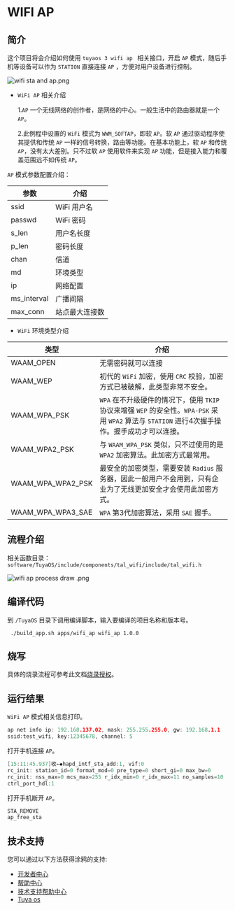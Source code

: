 

# WIFI AP

##  简介

这个项目将会介绍如何使用 `tuyaos 3 wifi ap ` 相关接口，开启 `AP` 模式，随后手机等设备可以作为 `STATION` 直接连接 `AP` ，方便对用户设备进行控制。

![wifi sta and ap.png](https://airtake-public-data-1254153901.cos.ap-shanghai.myqcloud.com/content-platform/hestia/1655624853b5f412495be.png)

* `WiFi AP` 相关介绍

  1.`AP` 一个无线网络的创作者，是网络的中心。一般生活中的路由器就是一个 `AP`。

  2.此例程中设置的 `WiFi` 模式为 `WWM_SOFTAP`，即软 `AP`。软 `AP` 通过驱动程序使其提供和传统 `AP` 一样的信号转换，路由等功能。在基本功能上，软 `AP` 和传统 `AP`，没有太大差别。只不过软 `AP` 使用软件来实现 `AP` 功能，但是接入能力和覆盖范围远不如传统 `AP`。

`AP` 模式参数配置介绍：

|参数|介绍|
|-|-|
|ssid |WiFi 用户名 |
|passwd|WiFi 密码|
|s_len|用户名长度|
|p_len|密码长度|
|chan|信道|
|md|环境类型|
|ip|网络配置|
|ms_interval|广播间隔|
|max_conn|站点最大连接数|

* `WiFi` 环境类型介绍
  
  
|类型|介绍|
|-|-|
|WAAM_OPEN|无需密码就可以连接|
|WAAM_WEP|初代的 `WiFi` 加密，使用 `CRC` 校验，加密方式已被破解，此类型非常不安全。|
|WAAM_WPA_PSK|`WPA` 在不升级硬件的情况下，使用 `TKIP` 协议来增强 `WEP` 的安全性。`WPA-PSK` 采用 `WPA2` 算法与 `STATION` 进行4次握手操作。握手成功才可以连接。|
|WAAM_WPA2_PSK|与 `WAAM_WPA_PSK` 类似，只不过使用的是 `WPA2` 加密算法。此加密方式最常用。|
|WAAM_WPA_WPA2_PSK|最安全的加密类型，需要安装 `Radius` 服务器，因此一般用户不会用到，只有企业为了无线更加安全才会使用此加密方式。|
|WAAM_WPA_WPA3_SAE|`WPA` 第3代加密算法，采用 `SAE` 握手。|

## 流程介绍
相关函数目录：
`software/TuyaOS/include/components/tal_wifi/include/tal_wifi.h`

![wifi ap process draw .png](https://airtake-public-data-1254153901.cos.ap-shanghai.myqcloud.com/content-platform/hestia/1655625747f141a352402.png)

## 编译代码
到 `/TuyaOS` 目录下调用编译脚本，输入要编译的项目名称和版本号。
```shell
 ./build_app.sh apps/wifi_ap wifi_ap 1.0.0 
```

## 烧写
具体的烧录流程可参考此文档[烧录授权](https://developer.tuya.com/cn/docs/iot/flash-and-authorize?id=Kaytfatwdbfj2#title-7-%E4%BD%BF%E7%94%A8%E5%8E%9F%E5%8E%82%E5%B7%A5%E5%85%B7%E7%83%A7%E5%BD%95)。

## 运行结果
`WiFi AP` 模式相关信息打印。
```C
ap net info ip: 192.168.137.02, mask: 255.255.255.0, gw: 192.168.1.1
ssid:test_wifi, key:12345678, channel: 5
```
打开手机连接 `AP`。
```C
[15:11:45.937]收←◆hapd_intf_sta_add:1, vif:0
rc_init: station_id=0 format_mod=0 pre_type=0 short_gi=0 max_bw=0
rc_init: nss_max=0 mcs_max=255 r_idx_min=0 r_idx_max=11 no_samples=10
ctrl_port_hdl:1
```
打开手机断开 `AP`。
```C
STA_REMOVE
ap_free_sta
```

## 技术支持
您可以通过以下方法获得涂鸦的支持:
* [开发者中心](https://developer.tuya.com)
* [帮助中心](https://support.tuya.com/help)
* [技术支持帮助中心](https://service.console.tuya.com)
* [Tuya os](https://developer.tuya.com/cn/tuyaos)
